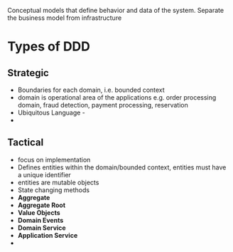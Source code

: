 Conceptual models that define behavior and data of the system.
Separate the  business model from infrastructure


# Types of DDD
## Strategic
- Boundaries for each domain, i.e. bounded context
- domain is operational area of the applications e.g. order processing domain, fraud detection, payment processing, reservation
- Ubiquitous Language - 
- 
## Tactical
- focus on implementation
- Defines entities within the domain/bounded context, entities must have a unique identifier
- entities are mutable objects
- State changing methods
- **Aggregate**
- **Aggregate Root**
- **Value Objects**
- **Domain Events**
- **Domain Service**
- **Application Service**
- 